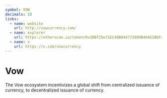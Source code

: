 ```yaml
---
symbol: VOW
decimals: 18
links:
  - name: website
    url: http://vowcurrency.com/
  - name: explorer
    url: https://etherscan.io/token/0x1BBf25e71EC48B84d773809B4bA55B6F4bE946Fb
  - name: x
    url: https://x.com/vowcurrency
---
```


# Vow

The Vow ecosystem incentivizes a global shift from centralized issuance of currency, to decentralized issuance of currency.
